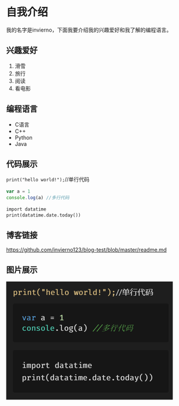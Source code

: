 # 自我介绍
我的名字是invierno，下面我要介绍我的兴趣爱好和我了解的编程语言。
## 兴趣爱好
1. 滑雪
2. 旅行
3. 阅读
4. 看电影

## 编程语言
* C语言
* C++
* Python
* Java

## 代码展示
`print("hello world!");`//单行代码

```javascript
var a = 1
console.log(a) //多行代码
```
    import datatime  
    print(datatime.date.today())

## 博客链接
https://github.com/invierno123/blog-test/blob/master/readme.md

## 图片展示
![代码图片](1.png)
